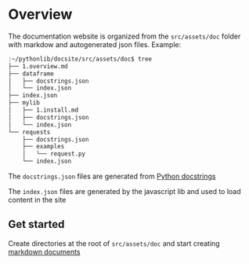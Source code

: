# Overview

The documentation website is organized from the `src/assets/doc` folder with
markdow and autogenerated json files. Example:

```bash
:~/pythonlib/docsite/src/assets/doc$ tree
├── 1.overview.md
├── dataframe
│   ├── docstrings.json
│   └── index.json
├── index.json
├── mylib
│   ├── 1.install.md
│   ├── docstrings.json
│   └── index.json
└── requests
    ├── docstrings.json
    ├── examples
    │   └── request.py
    └── index.json
```

The `docstrings.json` files are generated from <a href="javascript:openLink('/python_doc/parse_docstrings')">Python docstrings</a>

The `index.json` files are generated by the javascript lib and used to load content in the site

## Get started

Create directories at the root of `src/assets/doc` and start creating
<a href="javascript:openLink('/frontend/markdown')">markdown documents</a>